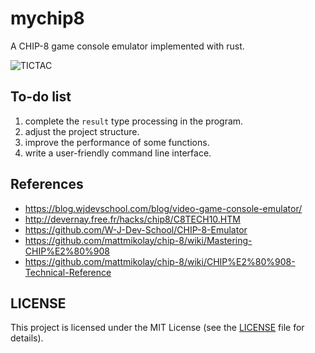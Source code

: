 # mychip8
A CHIP-8 game console emulator implemented with rust.

![TICTAC](C:\code\projects\mychip8\TICTAC.png)



## To-do list

1. complete the `result` type processing in the program.
2. adjust the project structure.
3. improve the performance of some functions.
4. write a user-friendly command line interface.



## References

* https://blog.wjdevschool.com/blog/video-game-console-emulator/
* http://devernay.free.fr/hacks/chip8/C8TECH10.HTM
* https://github.com/W-J-Dev-School/CHIP-8-Emulator
* https://github.com/mattmikolay/chip-8/wiki/Mastering-CHIP%E2%80%908
* https://github.com/mattmikolay/chip-8/wiki/CHIP%E2%80%908-Technical-Reference



## LICENSE

This project is licensed under the MIT License (see the
[LICENSE](LICENSE) file for details).

